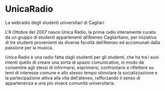 # UnicaRadio #
La webradio degli studenti universitari di Cagliari

L'8 Ottobre del 2007 nasce Unica Radio, la prima radio interamente curata da un gruppo di studenti appartenenti all’Ateneo Cagliaritano, per iniziativa di tre studenti provenienti da diverse facoltà dell’Ateneo ed accomunati dalla passione per la musica.

Unica Radio è una radio fatta dagli studenti per gli studenti, che ha tra i suoi intenti quello di creare una sorta di spazio comunicativo, in modo da consentire agli stessi di informarsi, esprimersi, confrontarsi e riflettere su temi di interesse comune e allo stesso tempo stimolare la socializzazione e la partecipazione attiva alla vita dell’ateneo, rafforzando il senso di appartenenza a una più vivace comunità universitaria.